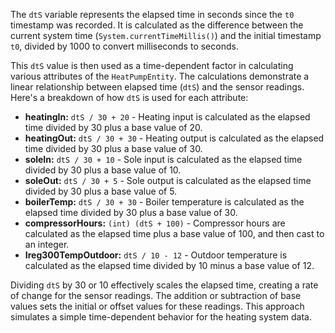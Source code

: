 The `dtS` variable represents the elapsed time in seconds since the `t0` timestamp was recorded. It is calculated as the difference between the current system time (`System.currentTimeMillis()`) and the initial timestamp `t0`, divided by 1000 to convert milliseconds to seconds.

This `dtS` value is then used as a time-dependent factor in calculating various attributes of the `HeatPumpEntity`. The calculations demonstrate a linear relationship between elapsed time (`dtS`) and the sensor readings. Here's a breakdown of how `dtS` is used for each attribute:

*   **heatingIn:** `dtS / 30 + 20` -  Heating input is calculated as the elapsed time divided by 30 plus a base value of 20.
*   **heatingOut:** `dtS / 30 + 30` - Heating output is calculated as the elapsed time divided by 30 plus a base value of 30.
*   **soleIn:** `dtS / 30 + 10` - Sole input is calculated as the elapsed time divided by 30 plus a base value of 10.
*   **soleOut:** `dtS / 30 + 5` - Sole output is calculated as the elapsed time divided by 30 plus a base value of 5.
*   **boilerTemp:** `dtS / 30 + 30` - Boiler temperature is calculated as the elapsed time divided by 30 plus a base value of 30.
*   **compressorHours:** `(int) (dtS + 100)` - Compressor hours are calculated as the elapsed time plus a base value of 100, and then cast to an integer.
*   **Ireg300TempOutdoor:** `dtS / 10 - 12` -  Outdoor temperature is calculated as the elapsed time divided by 10 minus a base value of 12.

Dividing `dtS` by 30 or 10 effectively scales the elapsed time, creating a rate of change for the sensor readings. The addition or subtraction of base values sets the initial or offset values for these readings. This approach simulates a simple time-dependent behavior for the heating system data.